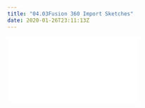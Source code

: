 ```yaml
---
title: "04.03Fusion 360 Import Sketches"
date: 2020-01-26T23:11:13Z
---
```


![Link to included file content](../../../../3d-modeling/fusion-360/fusion-360-import-sketches-as-canvas.md)
